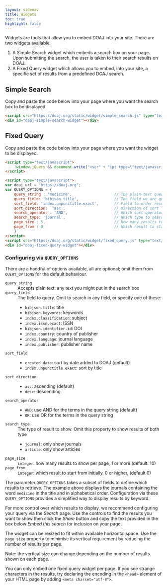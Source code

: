 ```yaml
---
layout: sidenav
title: Widgets
toc: true
highlight: false
---
```


Widgets are tools that allow you to embed DOAJ into your site. There are two widgets available:

1. A Simple Search widget which embeds a search box on your page. Upon submitting the search, the user is taken to their search results on DOAJ.
2. A Fixed Query widget which allows you to embed, into your site, a specific set of results from a predefined DOAJ search.

## Simple Search

Copy and paste the code below into your page where you want the search box to be displayed.

```html
<script src="https://doaj.org/static/widget/simple_search.js" type="text/javascript"></script>
<div id="doaj-simple-search-widget"></div>
```

## Fixed Query

Copy and paste the code below into your page where you want the widget to be displayed.

```html
<script type="text/javascript">
    !window.jQuery && document.write("<scr" + "ipt type=\"text/javascript\" src=\"https://ajax.googleapis.com/ajax/libs/jquery/1.9.1/jquery.min.js\"></scr" + "ipt>");
</script>

<script type="text/javascript">
var doaj_url = "https://doaj.org";
var QUERY_OPTIONS = {
    query_string : 'medicine',                   // The plain-text query string
    query_field: 'bibjson.title',                // The field we are querying
    sort_field: 'index.unpunctitle.exact',       // Field to order results by
    sort_direction:  'asc',                      // Direction of sort "asc" | "desc"
    search_operator : 'AND',                     // Which sort operator to use "AND" | "OR"
    search_type: 'journal',                      // Which type to search upon (omit for both) "article" | "journal"
    page_size : 5,                               // How many results to show per widget page
    page_from : 0                                // Which result to start from
    }
</script>
<script src="https://doaj.org/static/widget/fixed_query.js" type="text/javascript"></script>
<div id="doaj-fixed-query-widget"></div>
```

### Configuring via `QUERY_OPTIONS`

There are a handful of options available, all are optional; omit them from `QUERY_OPTIONS` for the default behaviour.

<dl>
  <dt><code>query_string</code></dt>
  <dd>
    Accepts plain text: any text you might put in the search box
  </dd>

  <dt><code>query_field</code></dt>
  <dd>
    The field to query. Omit to search in any field, or specify one of these:
    <ul>
      <li>
        <code>bibjson.title</code>: title
      </li>
      <li>
        <code>bibjson.keywords</code>: keywords
      </li>
      <li>
        <code>index.classification</code>: subject
      </li>
      <li>
        <code>index.issn.exact</code>: ISSN
      </li>
      <li>
        <code>bibjson.identifier.id</code>: DOI
      </li>
      <li>
        <code>index.country</code>: country of publisher
      </li>
      <li>
        <code>index.language</code>: journal language
      </li>
      <li>
        <code>index.publisher</code>: publisher name
      </li>
    </ul>
  </dd>

  <dt><code>sort_field</code></dt>
  <dd>
    <ul>
      <li>
        <code>created_date</code>: sort by date added to DOAJ (default)
      </li>
      <li>
        <code>index.unpunctitle.exact</code>: sort by title
      </li>
    </ul>
  </dd>

  <dt><code>sort_direction</code></dt>
  <dd>
    <ul>
      <li>
        <code>asc</code>: ascending (default)
      </li>
      <li>
        <code>desc</code>: descending
      </li>
    </ul>
  </dd>

  <dt><code>search_operator</code></dt>
  <dd>
    <ul>
      <li>
        <code>AND</code>: use AND for the terms in the query string (default)
      </li>
      <li>
        <code>OR</code>: use OR for the terms in the query string
      </li>
    </ul>
  </dd>

  <dt><code>search_type</code></dt>
  <dd>
    The type of result to show. Omit this property to show results of both type
    <ul>
      <li>
        <code>journal</code>: only show journals
      </li>
      <li>
        <code>article</code>: only show articles
      </li>
    </ul></dd>

  <dt><code>page_size</code></dt>
  <dd>
    <code>integer</code>: how many results to show per page, 1 or more (default: 10)
  </dd>

  <dt><code>page_from</code></dt>
  <dd>
    <code>integer</code>: which result to start from initially, 0 or higher, (default 0)
  </dd>
</dl>

The parameter `QUERY_OPTIONS` takes a subset of fields to define which results to retrieve. The example above displays the journals containing the word `medicine` in the title and in alphabetical order. Configuration via these `QUERY_OPTIONS` provides a simplified way to display results by keyword.

For more control over which results to display, we recommend configuring your query via the _Search_ page. Use the controls to find the results you want to show then click the _Share_ button and copy the text provided in the box below _Embed this search_ for inclusion on your page.

The widget can be resized to fit within available horizontal space. Use the `page_size` property to minimise its vertical requirement by reducing the number of results per page.

Note: the vertical size can change depending on the number of results shown on each page.

You can only embed one fixed query widget per page. If you see strange characters in the results, try declaring the encoding in the `<head>` element of your HTML page by adding `<meta charset="utf-8">`.
